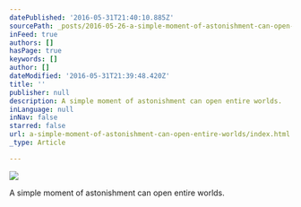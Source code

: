 ```yaml
---
datePublished: '2016-05-31T21:40:10.885Z'
sourcePath: _posts/2016-05-26-a-simple-moment-of-astonishment-can-open-entire-worlds.md
inFeed: true
authors: []
hasPage: true
keywords: []
author: []
dateModified: '2016-05-31T21:39:48.420Z'
title: ''
publisher: null
description: A simple moment of astonishment can open entire worlds.
inLanguage: null
inNav: false
starred: false
url: a-simple-moment-of-astonishment-can-open-entire-worlds/index.html
_type: Article

---
```

![](https://the-grid-user-content.s3-us-west-2.amazonaws.com/3fdb7e3e-8ea4-459d-b4e0-a88ef797f498.jpg)

A simple moment of astonishment can open entire worlds.